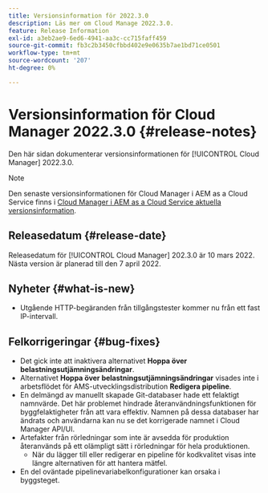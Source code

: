 ```yaml
---
title: Versionsinformation för 2022.3.0
description: Läs mer om Cloud Manage 2022.3.0.
feature: Release Information
exl-id: a3eb2ae9-6ed6-4941-aa3c-cc715faff459
source-git-commit: fb3c2b3450cfbbd402e9e0635b7ae1bd71ce0501
workflow-type: tm+mt
source-wordcount: '207'
ht-degree: 0%

---
```


# Versionsinformation för Cloud Manager 2022.3.0 {#release-notes}

Den här sidan dokumenterar versionsinformationen för [!UICONTROL Cloud Manager] 2022.3.0.

>[!NOTE]
>
>Den senaste versionsinformationen för Cloud Manager i AEM as a Cloud Service finns i [Cloud Manager i AEM as a Cloud Service aktuella versionsinformation](https://experienceleague.adobe.com/sv/docs/experience-manager-cloud-service/content/release-notes/cloud-manager/current).

## Releasedatum {#release-date}

Releasedatum för [!UICONTROL Cloud Manager] 202.3.0 är 10 mars 2022. Nästa version är planerad till den 7 april 2022.

## Nyheter {#what-is-new}

* Utgående HTTP-begäranden från tillgångstester kommer nu från ett fast IP-intervall.


## Felkorrigeringar {#bug-fixes}

* Det gick inte att inaktivera alternativet **Hoppa över belastningsutjämningsändringar**.
* Alternativet **Hoppa över belastningsutjämningsändringar** visades inte i arbetsflödet för AMS-utvecklingsdistribution **Redigera pipeline**.
* En delmängd av manuellt skapade Git-databaser hade ett felaktigt namnvärde. Det här problemet hindrade återanvändningsfunktionen för byggfelaktigheter från att vara effektiv. Namnen på dessa databaser har ändrats och användarna kan nu se det korrigerade namnet i Cloud Manager API/UI.
* Artefakter från rörledningar som inte är avsedda för produktion återanvänds på ett olämpligt sätt i rörledningar för hela produktionen.
   * När du lägger till eller redigerar en pipeline för kodkvalitet visas inte längre alternativen för att hantera mätfel.
* En del oväntade pipelinevariabelkonfigurationer kan orsaka i byggsteget.
